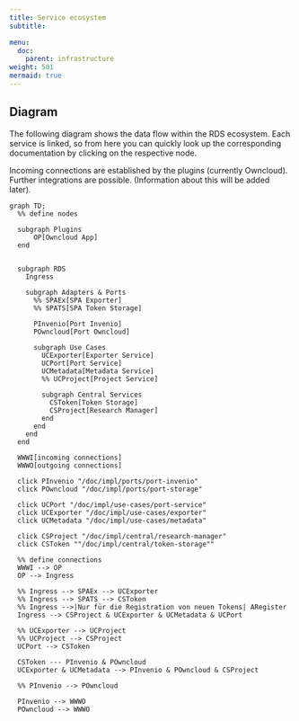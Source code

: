 ```yaml
---
title: Service ecosystem
subtitle: 

menu:
  doc:
    parent: infrastructure
weight: 501
mermaid: true
---
```


## Diagram

The following diagram shows the data flow within the RDS ecosystem. Each service is linked, so from here you can quickly look up the corresponding documentation by clicking on the respective node.

Incoming connections are established by the plugins (currently Owncloud). Further integrations are possible. (Information about this will be added later).

```mermaid
graph TD;
  %% define nodes

  subgraph Plugins
      OP[Owncloud App]
  end


  subgraph RDS
    Ingress

    subgraph Adapters & Ports
      %% SPAEx[SPA Exporter]
      %% SPATS[SPA Token Storage]

      PInvenio[Port Invenio]
      POwncloud[Port Owncloud]

      subgraph Use Cases
        UCExporter[Exporter Service]
        UCPort[Port Service]
        UCMetadata[Metadata Service]
        %% UCProject[Project Service]

        subgraph Central Services
          CSToken[Token Storage]
          CSProject[Research Manager]
        end
      end
    end
  end

  WWWI[incoming connections]
  WWWO[outgoing connections]

  click PInvenio "/doc/impl/ports/port-invenio"
  click POwncloud "/doc/impl/ports/port-storage"

  click UCPort "/doc/impl/use-cases/port-service"
  click UCExporter "/doc/impl/use-cases/exporter"
  click UCMetadata "/doc/impl/use-cases/metadata"

  click CSProject "/doc/impl/central/research-manager"
  click CSToken ""/doc/impl/central/token-storage""

  %% define connections
  WWWI --> OP
  OP --> Ingress

  %% Ingress --> SPAEx --> UCExporter
  %% Ingress --> SPATS --> CSToken
  %% Ingress -->|Nur für die Registration von neuen Tokens| ARegister
  Ingress --> CSProject & UCExporter & UCMetadata & UCPort

  %% UCExporter --> UCProject
  %% UCProject --> CSProject
  UCPort --> CSToken

  CSToken --- PInvenio & POwncloud
  UCExporter & UCMetadata --> PInvenio & POwncloud & CSProject

  %% PInvenio --> POwncloud

  PInvenio --> WWWO
  POwncloud --> WWWO
```
